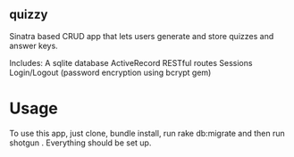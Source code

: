 ## quizzy
Sinatra based CRUD app that lets users generate and store quizzes and answer keys.

Includes:
A sqlite database
ActiveRecord
RESTful routes
Sessions
Login/Logout (password encryption using bcrypt gem)

# Usage
To use this app, just clone, bundle install, run rake db:migrate and then run shotgun . Everything should be set up.

